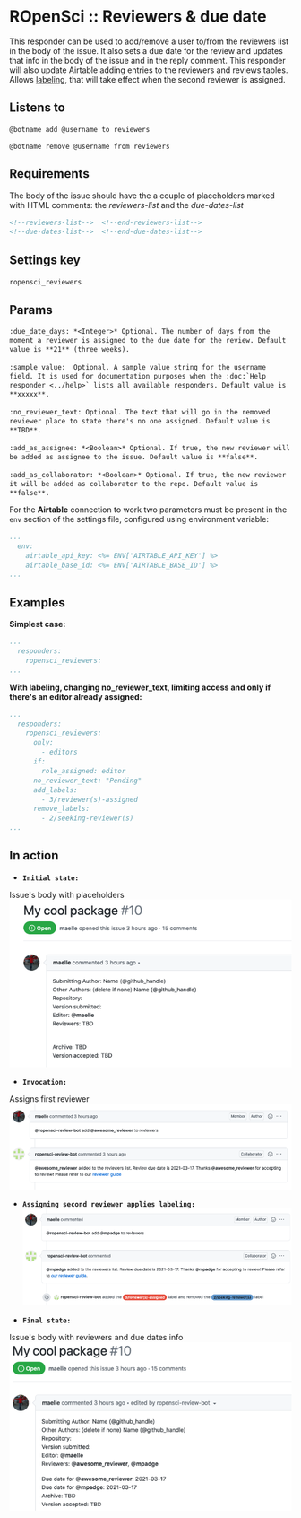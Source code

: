 ROpenSci :: Reviewers & due date
================================

This responder can be used to add/remove a user to/from the reviewers list in the body of the issue. It also sets a due date for the review and updates that info in the body of the issue and in the reply comment. This responder will also update Airtable adding entries to the reviewers and reviews tables.
Allows [labeling](../../labeling), that will take effect when the second reviewer is assigned.

## Listens to

```
@botname add @username to reviewers
```
```
@botname remove @username from reviewers
```

## Requirements

The body of the issue should have the a couple of placeholders marked with HTML comments: the _reviewers-list_ and the _due-dates-list_

```html
<!--reviewers-list-->  <!--end-reviewers-list-->
<!--due-dates-list-->  <!--end-due-dates-list-->
```

## Settings key

`ropensci_reviewers`

## Params
```eval_rst
:due_date_days: *<Integer>* Optional. The number of days from the moment a reviewer is assigned to the due date for the review. Default value is **21** (three weeks).

:sample_value:  Optional. A sample value string for the username field. It is used for documentation purposes when the :doc:`Help responder <../help>` lists all available responders. Default value is **xxxxx**.

:no_reviewer_text: Optional. The text that will go in the removed reviewer place to state there's no one assigned. Default value is **TBD**.

:add_as_assignee: *<Boolean>* Optional. If true, the new reviewer will be added as assignee to the issue. Default value is **false**.

:add_as_collaborator: *<Boolean>* Optional. If true, the new reviewer it will be added as collaborator to the repo. Default value is **false**.
```

For the **Airtable** connection to work two parameters must be present in the `env` section of the settings file, configured using environment variable:
```yaml
...
  env:
    airtable_api_key: <%= ENV['AIRTABLE_API_KEY'] %>
    airtable_base_id: <%= ENV['AIRTABLE_BASE_ID'] %>
...
```

## Examples

**Simplest case:**
```yaml
...
  responders:
    ropensci_reviewers:
...
```

**With labeling, changing no_reviewer_text, limiting access and only if there's an editor already assigned:**
```yaml
...
  responders:
    ropensci_reviewers:
      only:
        - editors
      if:
        role_assigned: editor
      no_reviewer_text: "Pending"
      add_labels:
        - 3/reviewer(s)-assigned
      remove_labels:
        - 2/seeking-reviewer(s)
...
```

## In action

* **`Initial state:`**

Issue's body with placeholders
![](../../images/responders/ropensci/ropensci_reviewers_due_date_1.png "ROpenSci :: Reviewers & due date: Initial state")


* **`Invocation:`**

Assigns first reviewer
![](../../images/responders/ropensci/ropensci_reviewers_due_date_2.png "ROpenSci :: Reviewers & due date: first assignment")

* **`Assigning second reviewer applies labeling:`**
![](../../images/responders/ropensci/ropensci_reviewers_due_date_3.png "ROpenSci :: Reviewers & due date: second reviewer and labeling")


* **`Final state:`**

Issue's body with reviewers and due dates info
![](../../images/responders/ropensci/ropensci_reviewers_due_date_4.png "ROpenSci :: Reviewers & due date: Final state")

